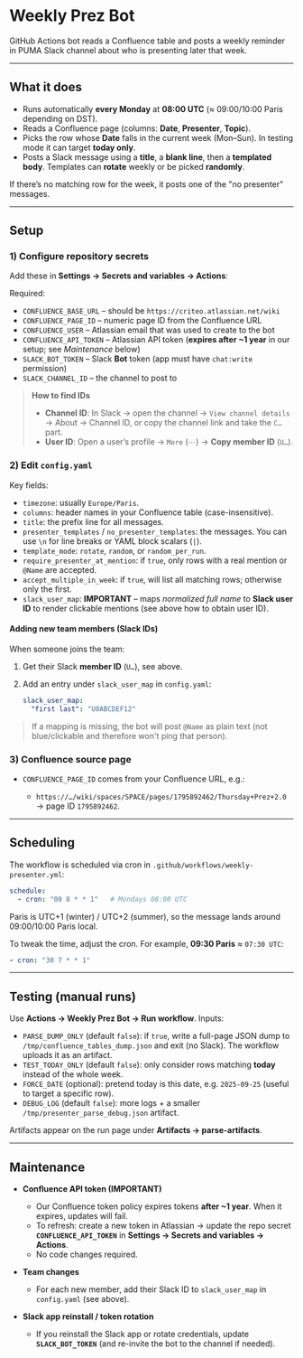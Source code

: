 # Weekly Prez Bot

GitHub Actions bot reads a Confluence table and posts a weekly reminder in PUMA Slack channel about who is presenting later that week.

---

## What it does

* Runs automatically **every Monday** at **08:00 UTC** (≈ 09:00/10:00 Paris depending on DST).
* Reads a Confluence page (columns: **Date**, **Presenter**, **Topic**).
* Picks the row whose **Date** falls in the current week (Mon–Sun). In testing mode it can target **today only**.
* Posts a Slack message using a **title**, a **blank line**, then a **templated body**. Templates can **rotate** weekly or be picked **randomly**.

If there’s no matching row for the week, it posts one of the "no presenter" messages.

---

## Setup

### 1) Configure repository **secrets**

Add these in **Settings → Secrets and variables → Actions**:

Required:

* `CONFLUENCE_BASE_URL` – should be `https://criteo.atlassian.net/wiki`
* `CONFLUENCE_PAGE_ID` – numeric page ID from the Confluence URL
* `CONFLUENCE_USER` – Atlassian email that was used to create to the bot
* `CONFLUENCE_API_TOKEN` – Atlassian API token (**expires after ~1 year** in our setup; see *Maintenance* below)
* `SLACK_BOT_TOKEN` – Slack **Bot** token (app must have `chat:write` permission)
* `SLACK_CHANNEL_ID` – the channel to post to 

> **How to find IDs**
>
> * **Channel ID**: In Slack → open the channel → `View channel details` → About → Channel ID, or copy the channel link and take the `C…` part.
> * **User ID**: Open a user’s profile → `More` (⋯) → **Copy member ID** (`U…`).

### 2) Edit `config.yaml`

Key fields:

* `timezone`: usually `Europe/Paris`.
* `columns`: header names in your Confluence table (case-insensitive).
* `title`: the prefix line for all messages.
* `presenter_templates` / `no_presenter_templates`: the messages. You can use `\n` for line breaks or YAML block scalars (`|`).
* `template_mode`: `rotate`, `random`, or `random_per_run`.
* `require_presenter_at_mention`: if `true`, only rows with a real mention or `@Name` are accepted.
* `accept_multiple_in_week`: if `true`, will list all matching rows; otherwise only the first.
* `slack_user_map`: **IMPORTANT** – maps *normalized full name* to **Slack user ID** to render clickable mentions (see above how to obtain user ID).

#### Adding new team members (Slack IDs)

When someone joins the team:

1. Get their Slack **member ID** (`U…`), see above.
2. Add an entry under `slack_user_map` in `config.yaml`:

   ```yaml
   slack_user_map:
     "first last": "U0ABCDEF12"
   ```

> If a mapping is missing, the bot will post `@Name` as plain text (not blue/clickable and therefore won't ping that person).

### 3) Confluence source page

* `CONFLUENCE_PAGE_ID` comes from your Confluence URL, e.g.:

  * `https://…/wiki/spaces/SPACE/pages/1795892462/Thursday+Prez+2.0` → page ID `1795892462`.

---

## Scheduling

The workflow is scheduled via cron in `.github/workflows/weekly-presenter.yml`:

```yaml
schedule:
  - cron: "00 8 * * 1"   # Mondays 08:00 UTC
```

Paris is UTC+1 (winter) / UTC+2 (summer), so the message lands around 09:00/10:00 Paris local.

To tweak the time, adjust the cron. For example, **09:30 Paris** ≈ `07:30 UTC`:

```yaml
- cron: "30 7 * * 1"
```

---

## Testing (manual runs)

Use **Actions → Weekly Prez Bot → Run workflow**. Inputs:

* `PARSE_DUMP_ONLY` (default `false`): if `true`, write a full-page JSON dump to `/tmp/confluence_tables_dump.json` and exit (no Slack). The workflow uploads it as an artifact.
* `TEST_TODAY_ONLY` (default `false`): only consider rows matching **today** instead of the whole week.
* `FORCE_DATE` (optional): pretend today is this date, e.g. `2025-09-25` (useful to target a specific row).
* `DEBUG_LOG` (default `false`): more logs + a smaller `/tmp/presenter_parse_debug.json` artifact.

Artifacts appear on the run page under **Artifacts → parse-artifacts**.

---

## Maintenance

* **Confluence API token (IMPORTANT)**

  * Our Confluence token policy expires tokens **after ~1 year**. When it expires, updates will fail.
  * To refresh: create a new token in Atlassian → update the repo secret **`CONFLUENCE_API_TOKEN`** in **Settings → Secrets and variables → Actions**.
  * No code changes required.

* **Team changes**

  * For each new member, add their Slack ID to `slack_user_map` in `config.yaml` (see above).

* **Slack app reinstall / token rotation**

  * If you reinstall the Slack app or rotate credentials, update **`SLACK_BOT_TOKEN`** (and re-invite the bot to the channel if needed).

